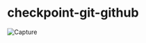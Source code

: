 # checkpoint-git-github
![Capture](https://user-images.githubusercontent.com/103499515/163632528-bb160754-ab20-4aaa-98ac-e10bfb5a03f2.PNG)
